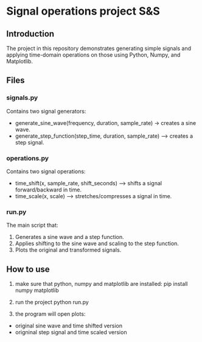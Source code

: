 # Signal operations project S&S

## Introduction
The project in this repository demonstrates generating simple signals and applying time-domain operations on those using Python, Numpy, and Matplotlib.

## Files
### signals.py
Contains two signal generators:
- generate_sine_wave(frequency, duration, sample_rate) -> creates a sine wave.
- generate_step_function(step_time, duration, sample_rate) –> creates a step signal.

### operations.py
Contains two signal operations:
- time_shift(x, sample_rate, shift_seconds) –> shifts a signal forward/backward in time.
- time_scale(x, scale) –> stretches/compresses a signal in time.

### run.py
The main script that:
1. Generates a sine wave and a step function.
2. Applies shifting to the sine wave and scaling to the step function.
3. Plots the original and transformed signals.

## How to use
1. make sure that python, numpy and matplotlib are installed:
pip install numpy matplotlib

2. run the project
python run.py

3. the program will open plots:
- original sine wave and time shifted version
- origninal step signal and time scaled version

